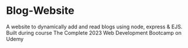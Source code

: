 # Blog-Website
A website to dynamically add and read blogs using node, express &amp; EJS. Built during course The Complete 2023 Web Development Bootcamp on Udemy
